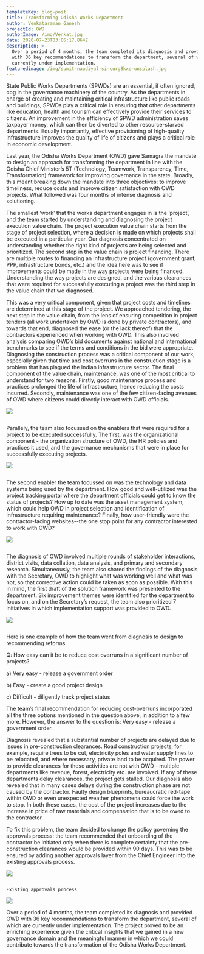 ```yaml
---
templateKey: blog-post
title: Transforming Odisha Works Department
author: Venkataraman Ganesh
projectId: OWD
authorImage: /img/Venkat.jpg
date: 2020-07-23T03:05:17.864Z
description: >-
  Over a period of 4 months, the team completed its diagnosis and provided OWD
  with 36 key recommendations to transform the department, several of which are
  currently under implementation.
featuredimage: /img/sumit-naudiyal-si-curg8kxe-unsplash.jpg
---
```





State Public Works Departments (SPWDs) are an essential, if often ignored, cog in the governance machinery of the country. As the departments in charge of creating and maintaining critical infrastructure like public roads and buildings, SPWDs play a critical role in ensuring that other departments like education, health and tourism can effectively provide their services to citizens. An improvement in the efficiency of SPWD administration saves taxpayer money, which can then be diverted to other resource-starved departments. Equally importantly, effective provisioning of high-quality infrastructure improves the quality of life of citizens and plays a critical role in economic development. 

Last year, the Odisha Works Department (OWD) gave Samagra the mandate to design an approach for transforming the department in line with the Odisha Chief Minister’s 5T (Technology, Teamwork, Transparency, Time, Transformation) framework for improving governance in the state. Broadly, this meant breaking down the mandate into three objectives: to improve timeliness, reduce costs and improve citizen satisfaction with OWD projects. What followed was four months of intense diagnosis and solutioning.

The smallest ‘work’ that the works department engages in is the ‘project’, and the team started by understanding and diagnosing the project execution value chain. The project execution value chain starts from the stage of project selection, where a decision is made on which projects shall be executed in a particular year. Our diagnosis concentrated on understanding whether the right kind of projects are being selected and prioritized. The second step in the value chain is project financing. There are multiple routes to financing an infrastructure project (government grant, PPP, infrastructure bonds, etc.) and the idea here was to see if improvements could be made in the way projects were being financed. Understanding the way projects are designed, and the various clearances that were required for successfully executing a project was the third step in the value chain that we diagnosed. 

This was a very critical component, given that project costs and timelines are determined at this stage of the project. We approached tendering, the next step in the value chain, from the lens of ensuring competition in project tenders (all work undertaken by OWD is done by private contractors), and towards that end, diagnosed the ease (or the lack thereof) that the contractors experienced when working with OWD. This also involved analysis comparing OWD’s bid documents against national and international benchmarks to see if the terms and conditions in the bid were appropriate. Diagnosing the construction process was a critical component of our work, especially given that time and cost overruns in the construction stage is a problem that has plagued the Indian infrastructure sector. The final component of the value chain, maintenance, was one of the most critical to understand for two reasons. Firstly, good maintenance process and practices prolonged the life of infrastructure, hence reducing the costs incurred. Secondly, maintenance was one of the few citizen-facing avenues of OWD where citizens could directly interact with OWD officials. 

![](/img/owd-1.png)

```

```

Parallely, the team also focussed on the enablers that were required for a project to be executed successfully. The first, was the organizational component - the organization structure of OWD, the HR policies and practices it used, and the governance mechanisms that were in place for successfully executing projects.

![](/img/owd-2.jpg)

```

```

The second enabler the team focussed on was the technology and data systems being used by the department. How good and well-utilized was the project tracking portal where the department officials could get to know the status of projects? How up to date was the asset management system, which could help OWD in project selection and identification of infrastructure requiring maintenance? Finally, how user-friendly were the contractor-facing websites--the one stop point for any contractor interested to work with OWD? 

![](/img/owd-3.png)

```

```

The diagnosis of OWD involved multiple rounds of stakeholder interactions, district visits, data collation, data analysis, and primary and secondary research. Simultaneously, the team also shared the findings of the diagnosis with the Secretary, OWD to highlight what was working well and what was not, so that corrective action could be taken as soon as possible. With this in mind, the first draft of the solution framework was presented to the department. Six improvement themes were identified for the department to focus on, and on the Secretary’s request, the team also prioritized 7 initiatives in which implementation support was provided to OWD. 

![](/img/owd-4.png)

```

```

Here is one example of how the team went from diagnosis to design to recommending reforms. 

Q: How easy can it be to reduce cost overruns in a significant number of projects?

a) Very easy - release a government order

b) Easy - create a good project design

c) Difficult - diligently track project status 

The team’s final recommendation for reducing cost-overruns incorporated all the three options mentioned in the question above, in addition to a few more. However, the answer to the question is: Very easy - release a government order. 

Diagnosis revealed that a substantial number of projects are delayed due to issues in pre-construction clearances. Road construction projects, for example, require trees to be cut, electricity poles and water supply lines to be relocated, and where necessary, private land to be acquired. The power to provide clearances for these activities are not with OWD - multiple departments like revenue, forest, electricity etc. are involved. If any of these departments delay clearances, the project gets stalled. Our diagnosis also revealed that in many cases delays during the construction phase are not caused by the contractor. Faulty design blueprints, bureaucratic red-tape within OWD or even unexpected weather phenomena could force the work to stop. In both these cases, the cost of the project increases due to the increase in price of raw materials and compensation that is to be owed to the contractor. 

To fix this problem, the team decided to change the policy governing the approvals process: the team recommended that onboarding of the contractor be initiated only when there is complete certainty that the pre-construction clearances would be provided within 90 days. This was to be ensured by adding another approvals layer from the Chief Engineer into the existing approvals process. 

![](/img/owd-5.png)

```
                                                                                                    Existing approvals process
```

![](/img/owd-6.png)

Over a period of 4 months, the team completed its diagnosis and provided OWD with 36 key recommendations to transform the department, several of which are currently under implementation. The project proved to be an enriching experience given the critical insights that we gained in a new governance domain and the meaningful manner in which we could contribute towards the transformation of the Odisha Works Department.
